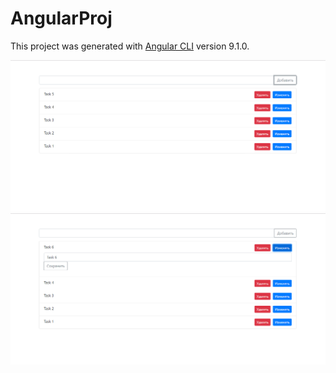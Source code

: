 # AngularProj

This project was generated with [Angular CLI](https://github.com/angular/angular-cli) version 9.1.0.


<img src = "/todolist1/1.PNG" alt = "img1">
<img src = "/todolist1/Снимок.PNG" alt = "img2">
